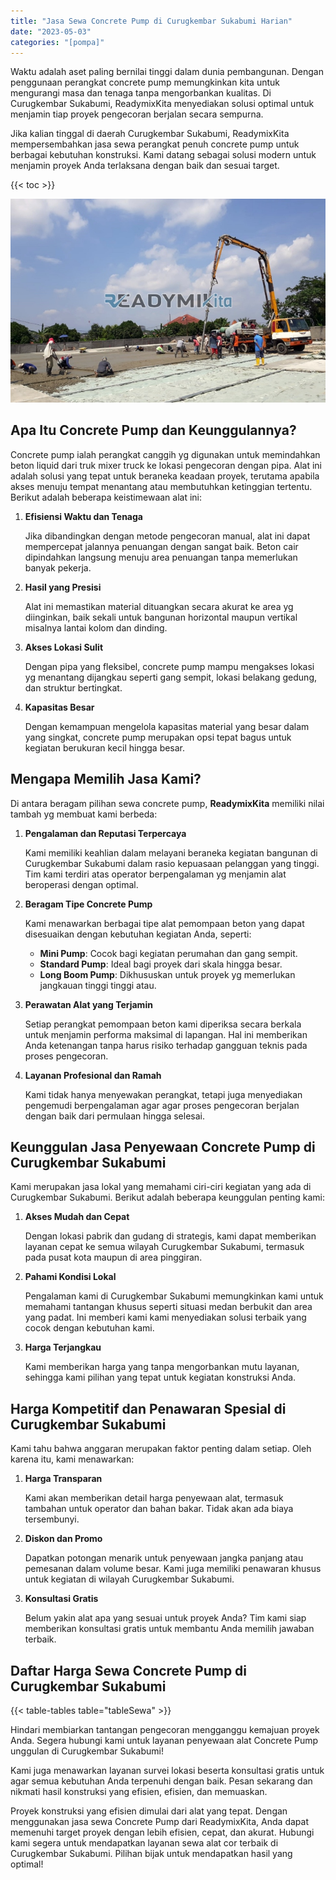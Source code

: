 ```yaml
---
title: "Jasa Sewa Concrete Pump di Curugkembar Sukabumi Harian"
date: "2023-05-03"
categories: "[pompa]"
---
```


Waktu adalah aset paling bernilai tinggi dalam dunia pembangunan. Dengan penggunaan perangkat concrete pump memungkinkan kita untuk mengurangi masa dan tenaga tanpa mengorbankan kualitas. Di Curugkembar Sukabumi, ReadymixKita menyediakan solusi optimal untuk menjamin tiap proyek pengecoran berjalan secara sempurna.

Jika kalian tinggal di daerah Curugkembar Sukabumi, ReadymixKita mempersembahkan jasa sewa perangkat penuh concrete pump untuk berbagai kebutuhan konstruksi. Kami datang sebagai solusi modern untuk menjamin proyek Anda terlaksana dengan baik dan sesuai target.

{{< toc >}}

![Jasa Sewa Concrete Pump di Curugkembar Sukabumi Harian](/images/pompa/sewa-pompa-11.jpg)

## Apa Itu Concrete Pump dan Keunggulannya?

Concrete pump ialah perangkat canggih yg digunakan untuk memindahkan beton liquid dari truk mixer truck ke lokasi pengecoran dengan pipa. Alat ini adalah solusi yang tepat untuk beraneka keadaan proyek, terutama apabila akses menuju tempat menantang atau membutuhkan ketinggian tertentu. Berikut adalah beberapa keistimewaan alat ini:

1. **Efisiensi Waktu dan Tenaga**

   Jika dibandingkan dengan metode pengecoran manual, alat ini dapat mempercepat jalannya penuangan dengan sangat baik. Beton cair dipindahkan langsung menuju area penuangan tanpa memerlukan banyak pekerja.

2. **Hasil yang Presisi**

   Alat ini memastikan material dituangkan secara akurat ke area yg diinginkan, baik sekali untuk bangunan horizontal maupun vertikal misalnya lantai kolom dan dinding.

3. **Akses Lokasi Sulit**

   Dengan pipa yang fleksibel, concrete pump mampu mengakses lokasi yg menantang dijangkau seperti gang sempit, lokasi belakang gedung, dan struktur bertingkat.

4. **Kapasitas Besar**

   Dengan kemampuan mengelola kapasitas material yang besar dalam yang singkat, concrete pump merupakan opsi tepat bagus untuk kegiatan berukuran kecil hingga besar.

## Mengapa Memilih Jasa Kami?

Di antara beragam pilihan sewa concrete pump, **ReadymixKita** memiliki nilai tambah yg membuat kami berbeda:

1. **Pengalaman dan Reputasi Terpercaya**

   Kami memiliki keahlian dalam melayani beraneka kegiatan bangunan di Curugkembar Sukabumi dalam rasio kepuasaan pelanggan yang tinggi. Tim kami terdiri atas operator berpengalaman yg menjamin alat beroperasi dengan optimal.

2. **Beragam Tipe Concrete Pump**

   Kami menawarkan berbagai tipe alat pemompaan beton yang dapat disesuaikan dengan kebutuhan kegiatan Anda, seperti:
   - **Mini Pump**: Cocok bagi kegiatan perumahan dan gang sempit.
   - **Standard Pump**: Ideal bagi proyek dari skala hingga besar.
   - **Long Boom Pump**: Dikhususkan untuk proyek yg memerlukan jangkauan tinggi tinggi atau.

3. **Perawatan Alat yang Terjamin**

   Setiap perangkat pemompaan beton kami diperiksa secara berkala untuk menjamin performa maksimal di lapangan. Hal ini memberikan Anda ketenangan tanpa harus risiko terhadap gangguan teknis pada proses pengecoran.

4. **Layanan Profesional dan Ramah**

   Kami tidak hanya menyewakan perangkat, tetapi juga menyediakan pengemudi berpengalaman agar agar proses pengecoran berjalan dengan baik dari permulaan hingga selesai.

## Keunggulan Jasa Penyewaan Concrete Pump di Curugkembar Sukabumi

Kami merupakan jasa lokal yang memahami ciri-ciri kegiatan yang ada di Curugkembar Sukabumi. Berikut adalah beberapa keunggulan penting kami:

1. **Akses Mudah dan Cepat**

   Dengan lokasi pabrik dan gudang di strategis, kami dapat memberikan layanan cepat ke semua wilayah Curugkembar Sukabumi, termasuk pada pusat kota maupun di area pinggiran.

2. **Pahami Kondisi Lokal**

   Pengalaman kami di Curugkembar Sukabumi memungkinkan kami untuk memahami tantangan khusus seperti situasi medan berbukit dan area yang padat. Ini memberi kami kami menyediakan solusi terbaik yang cocok dengan kebutuhan kami.

3. **Harga Terjangkau**

   Kami memberikan harga yang tanpa mengorbankan mutu layanan, sehingga kami pilihan yang tepat untuk kegiatan konstruksi Anda.

## Harga Kompetitif dan Penawaran Spesial di Curugkembar Sukabumi

Kami tahu bahwa anggaran merupakan faktor penting dalam setiap. Oleh karena itu, kami menawarkan:

1. **Harga Transparan**

   Kami akan memberikan detail harga penyewaan alat, termasuk tambahan untuk operator dan bahan bakar. Tidak akan ada biaya tersembunyi.

2. **Diskon dan Promo**

   Dapatkan potongan menarik untuk penyewaan jangka panjang atau pemesanan dalam volume besar. Kami juga memiliki penawaran khusus untuk kegiatan di wilayah Curugkembar Sukabumi.

3. **Konsultasi Gratis**

   Belum yakin alat apa yang sesuai untuk proyek Anda? Tim kami siap memberikan konsultasi gratis untuk membantu Anda memilih jawaban terbaik.

## Daftar Harga Sewa Concrete Pump di Curugkembar Sukabumi

{{< table-tables table="tableSewa" >}}

Hindari membiarkan tantangan pengecoran mengganggu kemajuan proyek Anda. Segera hubungi kami untuk layanan penyewaan alat Concrete Pump unggulan di Curugkembar Sukabumi!

Kami juga menawarkan layanan survei lokasi beserta konsultasi gratis untuk agar semua kebutuhan Anda terpenuhi dengan baik. Pesan sekarang dan nikmati hasil konstruksi yang efisien, efisien, dan memuaskan.

Proyek konstruksi yang efisien dimulai dari alat yang tepat. Dengan menggunakan jasa sewa Concrete Pump dari ReadymixKita, Anda dapat memenuhi target proyek dengan lebih efisien, cepat, dan akurat. Hubungi kami segera untuk mendapatkan layanan sewa alat cor terbaik di Curugkembar Sukabumi. Pilihan bijak untuk mendapatkan hasil yang optimal!